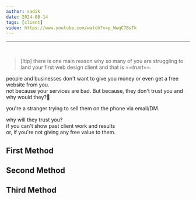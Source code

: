 ```yaml
---
author: sadik
date: 2024-08-14
tags: [client]
video: https://www.youtube.com/watch?v=p_WwqC7BsTk
---
```


---
 
> [!tip] there is one main reason why so many of you are struggling to land your first web design client and that is ==*trust*==.


people and businesses don't want to give you money or even get a free website from you.\
not because your services are bad. But because, they don't trust you and why would they?🥠

you're a stranger trying to sell them on the phone via email/DM.

why will they trust you?\
if you can't show past client work and results\
or, if you're not giving any free value to them.


## First Method


## Second Method


## Third Method 

